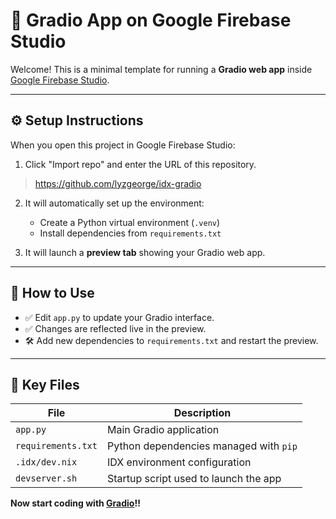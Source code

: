 # 🚀 Gradio App on Google Firebase Studio

Welcome! This is a minimal template for running a **Gradio web app** inside [Google Firebase Studio](https://firebase.google.com/docs/studio).

---

## ⚙️ Setup Instructions

When you open this project in Google Firebase Studio:

1. Click "Import repo" and enter the URL of this repository.

> https://github.com/lyzgeorge/idx-gradio

2. It will automatically set up the environment:
   - Create a Python virtual environment (`.venv`)
   - Install dependencies from `requirements.txt`

3. It will launch a **preview tab** showing your Gradio web app.

---

## 🧪 How to Use

- ✅ Edit `app.py` to update your Gradio interface.
- ✅ Changes are reflected live in the preview.
- 🛠 Add new dependencies to `requirements.txt` and restart the preview.

---

## 📂 Key Files

| File             | Description                                      |
|------------------|--------------------------------------------------|
| `app.py`         | Main Gradio application                          |
| `requirements.txt` | Python dependencies managed with `pip`           |
| `.idx/dev.nix`   | IDX environment configuration                    |
| `devserver.sh`   | Startup script used to launch the app            |

**Now start coding with [Gradio](https://gradio.app/docs/)!!**